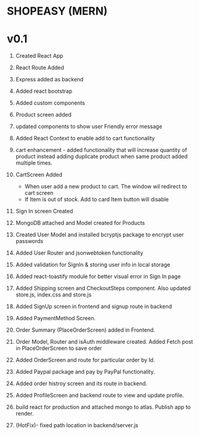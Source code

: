# SHOPEASY (MERN)

# v0.1

1. Created React App
2. React Route Added
3. Express added as backend
4. Added react bootstrap
5. Added custom components
6. Product screen added
7. updated components to show user Friendly error message
8. Added React Context to enable add to cart functionality

9. cart enhancement - added functionality that will increase quantity of product instead adding duplicate product when same product added multiple times.

10. CartScreen Added

    - When user add a new product to cart. The window wil redirect to cart screen
    - If Item is out of stock. Add to card Item button will disable

11. Sign In screen Created

12. MongoDB attached and Model created for Products

13. Created User Model and installed bcryptjs package to encrypt user passwords

14. Added User Router and jsonwebtoken functionality

15. Added validation for SignIn & storing user info in local storage

16. Added react-toastify module for better visual error in Sign In page

17. Added Shipping screen and CheckoutSteps component. Also updated store.js, index.css and store.js

18. Added SignUp screen in frontend and signup route in backend

19. Added PaymentMethod Screen.

20. Order Summary (PlaceOrderScreen) added in Frontend.

21. Order Model, Router and isAuth middleware created. Added Fetch post in PlaceOrderScreen to save order

22. Added OrderScreen and route for particular order by Id.

23. Added Paypal package and pay by PayPal functionality.

24. Added order histroy screen and its route in backend.

25. Added ProfileScreen and backend route to view and update profile.

26. build react for production and attached mongo to atlas. Publish app to render.

27. (HotFix)- fixed path location in backend/server.js
